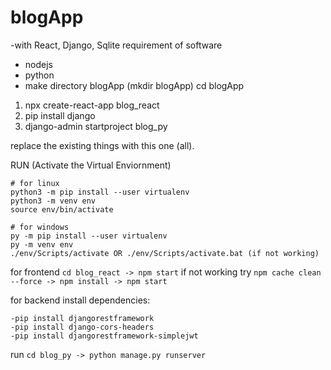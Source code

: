 # blogApp
-with React, Django, Sqlite
requirement of software
- nodejs
- python
- make directory blogApp (mkdir blogApp)
cd blogApp
1. npx create-react-app blog_react
2. pip install django
3. django-admin startproject blog_py

replace the existing things with this one (all).

RUN (Activate the Virtual Enviornment)
```
# for linux 
python3 -m pip install --user virtualenv
python3 -m venv env
source env/bin/activate

# for windows
py -m pip install --user virtualenv 
py -m venv env
./env/Scripts/activate OR ./env/Scripts/activate.bat (if not working)
```

for frontend
```cd blog_react -> npm start```
if not working try  ```npm cache clean --force -> npm install -> npm start```

for backend 
install dependencies:
```
-pip install djangorestframework
-pip install django-cors-headers
-pip install djangorestframework-simplejwt
```
run ```cd blog_py -> python manage.py runserver```
